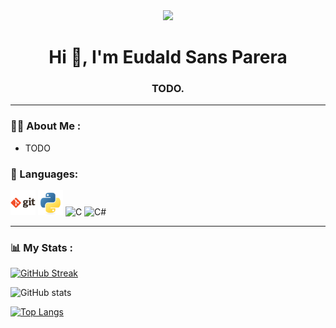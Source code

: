 <div id="header" align="center">
    <img src="https://media.giphy.com/media/26tn33aiTi1jkl6H6/giphy.gif" width="200" />
    <h1 align="center">Hi 👋, I'm Eudald Sans Parera</h1>
    <h3 align="center">TODO. </h3>
</div>

---

### 👨‍💻 About Me :

- TODO



<div align="left">
    <h3>🔨 Languages:</h3>
    <div>
        <img src="https://github.com/devicons/devicon/blob/master/icons/git/git-original-wordmark.svg" title="Git" **alt="Git" width="40" height="40"/>
        <img src="https://github.com/devicons/devicon/blob/master/icons/python/python-original.svg" title="Git" **alt="Git" width="40" height="40"/>
        <img src="https://cdn.jsdelivr.net/gh/devicons/devicon/icons/c/c-original.svg" title="C" alt="C" width="40"  />
        <img src="https://cdn.jsdelivr.net/gh/devicons/devicon/icons/csharp/csharp-original.svg" title="C" alt="C#" width="40" />
    </div>
   
</div>

---

### 📊 My Stats :

[![GitHub Streak](http://github-readme-streak-stats.herokuapp.com?user=EudaldSans&theme=highcontrast)](https://git.io/streak-stats)

![GitHub stats](https://github-readme-stats.vercel.app/api?username=EudaldSans&show_icons=true&theme=radical)

[![Top Langs](https://github-readme-stats.vercel.app/api/top-langs/?username=EudaldSans&theme=tokyonight)](https://github.com/EudaldSans/github-readme-stats)